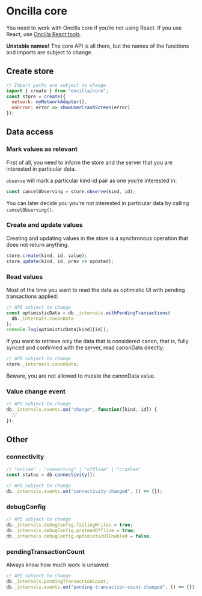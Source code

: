 # Oncilla core

You need to work with Oncilla core if you’re not using React. If you use React, use [Oncilla React tools](./react.md).

**Unstable names!** The core API is all there, but the names of the functions and imports are subject to change.

## Create store

```js
// Import paths are subject to change
import { create } from "oncilla/core";
const store = create({
  network: myNetworkAdapter(),
  onError: error => showUserCrashScreen(error)
});
```

## Data access

### Mark values as relevant

First of all, you need to inform the store and the server that you are interested in particular data.

`observe` will mark a particular kind-id pair as one you’re interested in:

```jsx
const cancelObserving = store.observe(kind, id);
```

You can later decide you you’re not interested in particular data by calling `cancelObserving()`.

### Create and update values

Creating and updating values in the store is a synchronous operation that does not return anything.

```jsx
store.create(kind, id, value);
store.update(kind, id, prev => updated);
```

### Read values

Most of the time you want to read the data as optimistic UI with pending transactions applied:

```jsx
// API subject to change
const optimisticData = db._internals.withPendingTransactions(
  db._internals.canonData
);
console.log(optimisticData[kind][id]);
```

If you want to retrieve only the data that is considered canon, that is, fully synced and confirmed with the server, read canonData directly:

```jsx
// API subject to change
store._internals.canonData;
```

Beware, you are not allowed to mutate the canonData value.

### Value change event

```jsx
// API subject to change
db._internals.events.on("change", function([kind, id]) {
  //
});
```

## Other

### connectivity

```jsx
// "online" | "connecting" | "offline" | "crashed"
const status = db.connectivity();

// API subject to change
db._internals.events.on("connectivity-changed", () => {});
```

### debugConfig

```jsx
// API subject to change
db._internals.debugConfig.failingWrites = true;
db._internals.debugConfig.pretendOffline = true;
db._internals.debugConfig.optimisticUIEnabled = false;
```

### pendingTransactionCount

Always know how much work is unsaved:

```jsx
// API subject to change
db._internals.pendingTransactionCount;
db._internals.events.on("pending-transaction-count-changed", () => {});
```
